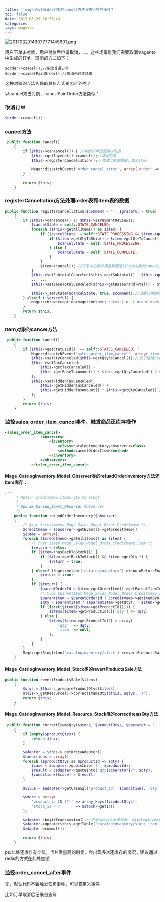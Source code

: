 ```yaml
---
title: '[magento]Order对象的cancel方法会执行哪些操作？'
toc: false
date: 2017-03-29 16:53:49
categories:
tags: magento
---
```


![20170329149077771445601.png](http://o9xbyqajf.bkt.clouddn.com/20170329149077771445601.png)

用户下单未付款，用户付款后申请取消，...，这些场景时我们需要取消magento中生成的订单，取消的方式如下：


```
$order->cancel();//取消普通订单
$order->cancelPaidOrder();//取消已付款订单
```

这种对象的方法实现的具体方式是怎样的呢？


<!--more-->
以cancel方法为例，cancelPaidOrder方法类似：

### 取消订单
``` php
$order->cancel();
```

### cancel方法
``` php app/code/core/Mage/Sales/Model/Order.php
 public function cancel()
    {
        if ($this->canCancel()) { //判断订单是否可以取消
            $this->getPayment()->cancel();//取消订单
            $this->registerCancellation();//修改订单表数据，取消item

            Mage::dispatchEvent('order_cancel_after', array('order' => $this));//抛出order_cancel_after事件
        }

        return $this;
    }
```


### registerCancellation方法处理order表和item表的数据
``` php app/code/core/Mage/Sales/Model/Order.php
public function registerCancellation($comment = '', $graceful = true)
    {
        if ($this->canCancel() || $this->isPaymentReview()) {
            $cancelState = self::STATE_CANCELED;
            foreach ($this->getAllItems() as $item) {
                if ($cancelState != self::STATE_PROCESSING && $item->getQtyToRefund()) {
                    if ($item->getQtyToShip() > $item->getQtyToCancel()) {
                        $cancelState = self::STATE_PROCESSING;
                    } else {
                        $cancelState = self::STATE_COMPLETE;
                    }
                }
                $item->cancel(); //订单中的每件商品都要通过item对象的cancel方法处理一遍
            }
            $this->setSubtotalCanceled($this->getSubtotal() - $this->getSubtotalInvoiced());//以下是给order表中跟取消订单相关的字段赋值
            ... ... 
            $this->setBaseTotalCanceled($this->getBaseGrandTotal() - $this->getBaseTotalPaid());

            $this->_setState($cancelState, true, $comment);//设置订单的状态
        } elseif (!$graceful) {
            Mage::throwException(Mage::helper('sales')->__('Order does not allow to be canceled.'));
        }
        return $this;
    }
```

### item对象的cancel方法
``` php app/code/core/Mage/Sales/Model/Order/Item.php
 public function cancel()
    {
        if ($this->getStatusId() !== self::STATUS_CANCELED) {
            Mage::dispatchEvent('sales_order_item_cancel', array('item'=>$this));//抛出sales_order_item_cancel事件,事件的参数是item对象
            $this->setQtyCanceled($this->getQtyToCancel());//以下是给item表中跟取消item相关的字段赋值
            $this->setTaxCanceled(
                $this->getTaxCanceled() +
                $this->getBaseTaxAmount() * $this->getQtyCanceled() / $this->getQtyOrdered()
            );
            $this->setHiddenTaxCanceled(
                $this->getHiddenTaxCanceled() +
                $this->getHiddenTaxAmount() * $this->getQtyCanceled() / $this->getQtyOrdered()
            );
        }
        return $this;
    }
```

### 监控sales_order_item_cancel事件，触发商品还库存操作
``` xml app/code/core/Mage/CatalogInventory/etc/config.xml
<sales_order_item_cancel>
                <observers>
                    <inventory>
                        <class>cataloginventory/observer</class>
                        <method>cancelOrderItem</method>
                    </inventory>
                </observers>
            </sales_order_item_cancel>
```

####  Mage_CatalogInventory_Model_Observer类的refundOrderInventory方法还item库存：
``` php app/code/core/Mage/CatalogInventory/Model/Observer.php
/**
     * Return creditmemo items qty to stock
     *
     * @param Varien_Event_Observer $observer
     */
    public function refundOrderInventory($observer)
    {
        /* @var $creditmemo Mage_Sales_Model_Order_Creditmemo */
        $creditmemo = $observer->getEvent()->getCreditmemo();
        $items = array();
        foreach ($creditmemo->getAllItems() as $item) {
            /* @var $item Mage_Sales_Model_Order_Creditmemo_Item */
            $return = false;
            if ($item->hasBackToStock()) {
                if ($item->getBackToStock() && $item->getQty()) {
                    $return = true;
                }
            } elseif (Mage::helper('cataloginventory')->isAutoReturnEnabled()) {
                $return = true;
            }
            if ($return) {
                $parentOrderId = $item->getOrderItem()->getParentItemId();
                /* @var $parentItem Mage_Sales_Model_Order_Creditmemo_Item */
                $parentItem = $parentOrderId ? $creditmemo->getItemByOrderId($parentOrderId) : false;
                $qty = $parentItem ? ($parentItem->getQty() * $item->getQty()) : $item->getQty();
                if (isset($items[$item->getProductId()])) {
                    $items[$item->getProductId()]['qty'] += $qty;
                } else {
                    $items[$item->getProductId()] = array(
                        'qty'  => $qty,
                        'item' => null,
                    );
                }
            }
        }
        Mage::getSingleton('cataloginventory/stock')->revertProductsSale($items);
    }
```

####  Mage_CatalogInventory_Model_Stock类的revertProductsSale方法
``` php app/code/core/Mage/CatalogInventory/Model/Stock.php
public function revertProductsSale($items)
    {
        $qtys = $this->_prepareProductQtys($items);
        $this->_getResource()->correctItemsQty($this, $qtys, '+');
        return $this;
    }
```

#### Mage_CatalogInventory_Model_Resource_Stock类的correctItemsQty方法
``` php app/code/core/Mage/CatalogInventory/Model/Resource/Stock.php
 public function correctItemsQty($stock, $productQtys, $operator = '-')
    {
        if (empty($productQtys)) {
            return $this;
        }

        $adapter = $this->_getWriteAdapter();
        $conditions = array();
        foreach ($productQtys as $productId => $qty) {
            $case = $adapter->quoteInto('?', $productId);
            $result = $adapter->quoteInto("qty{$operator}?", $qty);
            $conditions[$case] = $result;
        }

        $value = $adapter->getCaseSql('product_id', $conditions, 'qty');

        $where = array(
            'product_id IN (?)' => array_keys($productQtys),
            'stock_id = ?'      => $stock->getId()
        );

        $adapter->beginTransaction();//用事物的方法批量修改  cataloginventory_stock_item库存表中的库存数量
        $adapter->update($this->getTable('cataloginventory/stock_item'), array('qty' => $value), $where);
        $adapter->commit();

        return $this;
    }
```

ps:此处还库存有个坑，当并发量高的时候，会出现多次还库存的情况，建议通过redis的方式在此处加锁

###     监控order_cancel_after事件

无，默认代码不会触发任何事件，可以自定义事件

比如订单取消后记录日志等




